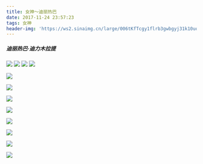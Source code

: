 ```yaml
---
title: 女神～迪丽热巴
date: 2017-11-24 23:57:23
tags: 女神
header-img: 'https://ws2.sinaimg.cn/large/006tKfTcgy1flrb3gwbgyj31k10uokcg.jpg'
---
```


##### **迪丽热巴·迪力木拉提**

![](https://ws2.sinaimg.cn/large/006tKfTcgy1flrb3gwbgyj31k10uokcg.jpg)
![](https://ws1.sinaimg.cn/large/006tKfTcgy1flrqytukb5j31e00xcdne.jpg)
![](https://ws3.sinaimg.cn/large/006tKfTcgy1flrqzpsftzj30xc1e0jwv.jpg)
![](https://ws3.sinaimg.cn/large/006tNc79gy1flu3gxorbmj30k00p3wh6.jpg)

![](https://ws3.sinaimg.cn/large/006tNc79gy1flu3h604xbj30k00k0whi.jpg)

![](https://ws3.sinaimg.cn/large/006tNc79gy1flu3hctpoyj30k00k0acw.jpg)

![](https://ws3.sinaimg.cn/large/006tNc79gy1flu3hjwkmjj30k00k0n0a.jpg)

![](https://ws2.sinaimg.cn/large/006tNc79gy1flu3hpuir1j30k00u0wmp.jpg)

![](https://ws1.sinaimg.cn/large/006tNc79gy1flu3hwan7wj30k00u0q93.jpg)

![](https://ws2.sinaimg.cn/large/006tNc79gy1flu3i1akb3j30k00u0teb.jpg)

![](https://ws2.sinaimg.cn/large/006tNc79gy1flu3i5xrwqj30k00u0wnp.jpg)

![](https://ws1.sinaimg.cn/large/006tNc79gy1flu3ianhgqj30k00u0djf.jpg)

